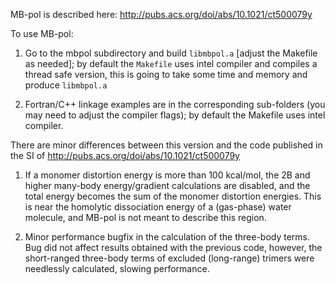 MB-pol is described here: <http://pubs.acs.org/doi/abs/10.1021/ct500079y>

To use MB-pol: 
1. Go to the mbpol subdirectory and build `libmbpol.a` [adjust the Makefile
   as needed]; by default the `Makefile` uses intel compiler and compiles a
   thread safe version, this is going to take some time and memory and produce
   `libmbpol.a`

2. Fortran/C++ linkage examples are in the corresponding sub-folders
   (you may need to adjust the compiler flags); by default the Makefile uses intel 
   compiler.


There are minor differences between this version and the code published in 
the SI of <http://pubs.acs.org/doi/abs/10.1021/ct500079y>

1. If a monomer distortion energy is more than 100 kcal/mol, the 2B and higher
   many-body energy/gradient calculations are disabled, and the total energy
   becomes the sum of the monomer distortion energies. This is near the 
   homolytic dissociation energy of a (gas-phase) water molecule, and MB-pol
   is not meant to describe this region.

2. Minor performance bugfix in the calculation of the three-body terms. Bug did
   not affect results obtained with the previous code, however, the short-ranged
   three-body terms of excluded (long-range) trimers were needlessly calculated,
   slowing performance.
